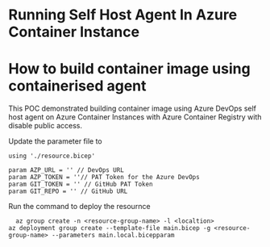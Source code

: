 # Running Self Host Agent In Azure Container Instance 
# How to build container image using containerised agent

This POC demonstrated building container image using Azure DevOps self host agent on Azure Container Instances with Azure Container Registry with disable public access.

Update the parameter file to 
```
using './resource.bicep'

param AZP_URL = '' // DevOps URL
param AZP_TOKEN = ''// PAT Token for the Azure DevOps
param GIT_TOKEN = '' // GitHub PAT Token
param GIT_REPO = '' // GitHub URL

```
Run the command to deploy the resournce
``` bicep
  az group create -n <resource-group-name> -l <localtion>
az deployment group create --template-file main.bicep -g <resource-group-name> --parameters main.local.bicepparam
```